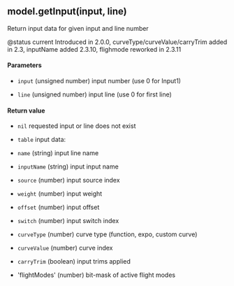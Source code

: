 <!-- This file was generated by the script. Do not edit it, any changes will be lost! -->

## model.getInput(input, line)



Return input data for given input and line number

@status current Introduced in 2.0.0, curveType/curveValue/carryTrim added in 2.3, inputName added 2.3.10, flighmode reworked in 2.3.11


#### Parameters

* `input` (unsigned number) input number (use 0 for Input1)

* `line`  (unsigned number) input line (use 0 for first line)



#### Return value

* `nil` requested input or line does not exist

* `table` input data:
 * `name` (string) input line name
 * `inputName` (string) input input name
 * `source` (number) input source index
 * `weight` (number) input weight
 * `offset` (number) input offset
 * `switch` (number) input switch index
 * `curveType` (number) curve type (function, expo, custom curve)
 * `curveValue` (number) curve index
 * `carryTrim` (boolean) input trims applied
 * 'flightModes' (number) bit-mask of active flight modes



